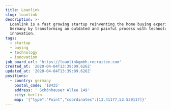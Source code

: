 ```yaml
---
title: Loanlink
slug: loanlink
description: >-
  Loanlink is a fast growing startup reinventing the home buying experience in
  Germany by transforming an outdated and painful process with technology and
  innovation.
tags:
  - startup
  - buying
  - technology
  - innovation
job_board_url: 'https://loanlinkgmbh.recruitee.com'
created_at: '2020-04-04T13:39:09.626Z'
updated_at: '2020-04-04T13:39:09.626Z'
positions:
  - country: germany
    postal_code: '10435'
    address: ' Schönhauser Allee 149'
    city: berlin
    map: '{"type":"Point","coordinates":[13.41177,52.539117]}'
---
```


